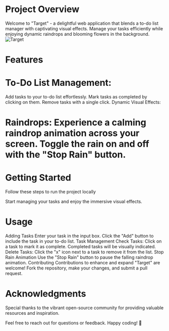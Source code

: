 # Project Overview
Welcome to "Target" - a delightful web application that blends a to-do list manager with captivating visual effects. Manage your tasks efficiently while enjoying dynamic raindrops and blooming flowers in the background.
![Target](png)

# Features
# To-Do List Management:

Add tasks to your to-do list effortlessly.
Mark tasks as completed by clicking on them.
Remove tasks with a single click.
Dynamic Visual Effects:

# Raindrops: Experience a calming raindrop animation across your screen. Toggle the rain on and off with the "Stop Rain" button.

# Getting Started
Follow these steps to run the project locally


Start managing your tasks and enjoy the immersive visual effects.

# Usage
Adding Tasks
Enter your task in the input box.
Click the "Add" button to include the task in your to-do list.
Task Management
Check Tasks: Click on a task to mark it as complete. Completed tasks will be visually indicated.
Delete Tasks: Click the "x" icon next to a task to remove it from the list.
Stop Rain Animation
Use the "Stop Rain" button to pause the falling raindrop animation.
Contributing
Contributions to enhance and expand "Target" are welcome! Fork the repository, make your changes, and submit a pull request.



# Acknowledgments
Special thanks to the vibrant open-source community for providing valuable resources and inspiration.

Feel free to reach out for questions or feedback. Happy coding! 🌟
